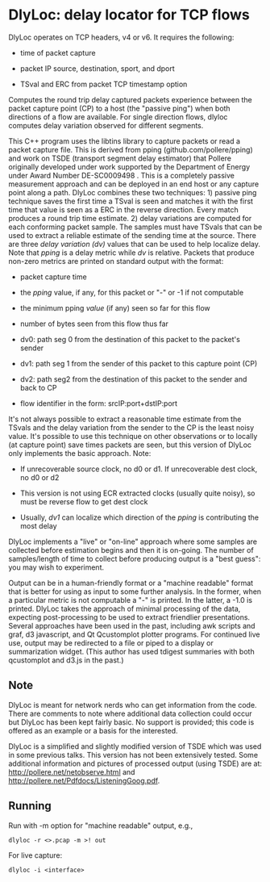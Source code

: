 # DlyLoc: delay locator for TCP flows

DlyLoc operates on TCP headers, v4 or v6. It requires the following:

- time of packet capture

- packet IP source, destination, sport, and dport

- TSval and ERC from packet TCP timestamp option

Computes the round trip delay captured packets experience between the packet capture point (CP) to a host  (the "passive ping") when both directions of a flow are available. For single direction flows, dlyloc computes delay variation observed for different segments.

This C++ program uses the libtins library to capture packets or read a packet capture file. This is derived from pping (github.com/pollere/pping) and work on TSDE (transport segment delay estimator) that Pollere originally developed under work supported by the Department of Energy under Award Number DE-SC0009498 . This is a completely passive measurement approach and can be deployed in an end host or any capture point along a path. DlyLoc combines these two techniques: 1) passive ping technique saves the first time a TSval is seen and matches it with the first time that value is seen as a ERC in the reverse direction. Every match produces a round trip time estimate.  2) delay variations are computed for each conforming packet sample. The samples must have TSvals that can be used to extract a reliable estimate of the sending time at the source. There are three *delay variation (dv)* values that can be used to help localize delay. Note that *pping* is a delay metric while *dv* is relative. Packets that produce non-zero metrics are printed on standard output with the format:

- packet capture time

- the *pping* value, if any, for this packet or "-" or -1 if not computable

- the minimum pping *value* (if any) seen so far for this flow

- number of bytes seen from this flow thus far

- dv0: path seg 0 from the destination of this packet to the packet's sender

- dv1: path seg 1 from the sender of this packet to this capture point (CP)

- dv2: path seg2 from the destination of this packet to the sender and back to CP

- flow identifier in the form:  srcIP:port+dstIP:port

It's not always possible to extract a reasonable time estimate from the TSvals and the delay variation from the sender to the CP is the least noisy value. It's possible to use this technique on other observations or to locally (at capture point) save times packets are seen, but this version of DlyLoc only implements the basic approach. Note:

* If unrecoverable source clock, no d0 or d1. If unrecoverable dest clock, no d0 or d2

* This version is not using ECR extracted clocks (usually quite noisy), so must be reverse flow to get dest clock

* Usually, *dv1* can localize which direction of the *pping* is contributing the most delay

DlyLoc implements a "live" or "on-line" approach where some samples are collected before estimation begins and then it is on-going. The number of samples/length of time to collect before producing output is a "best guess": you may wish to experiment.

Output can be in a human-friendly format or a "machine readable" format that is better for using as input to some further analysis. In the former, when a particular metric is not computable a "-" is printed. In the latter, a -1.0 is printed. DlyLoc takes the approach of minimal processing of the data, expecting post-processing to be used to extract friendlier presentations. Several approaches have been used in the past, including awk scripts and graf, d3 javascript, and Qt Qcustomplot plotter programs. For continued live use, output may be redirected to a file or piped to a display or summarization widget. (This author has used tdigest summaries with both qcustomplot and d3.js in the past.)

## Note

DlyLoc is meant for network nerds who can get information from the code. There are comments to note where additional data collection could occur but DlyLoc has been kept fairly basic. No support is provided; this code is offered as an example or a basis for the interested.

DlyLoc is a simplified and slightly modified version of TSDE which was used in some previous talks. This version has not been extensively tested. Some additional information and pictures of processed output (using TSDE) are at: http://pollere.net/netobserve.html and http://pollere.net/Pdfdocs/ListeningGoog.pdf.

## Running

Run with -m option for "machine readable" output, e.g.,

`dlyloc -r <>.pcap -m >! out`

For live capture:

`dlyloc -i <interface>`
